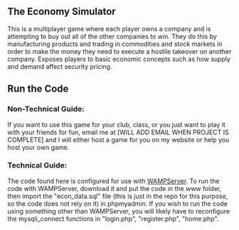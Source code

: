 ## The Economy Simulator
This is a multiplayer game where each player owns a company and is attempting to buy out all of the other companies to win. They do this by manufacturing products and trading in commodities and stock markets in order to make the money they need to execute a hostile takeover on another company. Exposes players to basic economic concepts such as how supply and demand affect security pricing.

## Run the Code

### Non-Technical Guide:
If you want to use this game for your club, class, or you just want to play it with your friends for fun, email me at [WILL ADD EMAIL WHEN PROJECT IS COMPLETE] and I will either host a game for you on my website or help you host your own game.

### Technical Guide:
The code found here is configured for use with [WAMPServer](https://sourceforge.net/projects/wampserver/). To run the code with WAMPServer, download it and put the code in the www folder, then import the "econ_data.sql" file (this is just in the repo for this purpose, so the code does not rely on it) in phpmyadmin. If you wish to run the code using something other than WAMPServer, you will likely have to reconfigure the mysqli_connect functions in "login.php", "register.php", "home.php".
